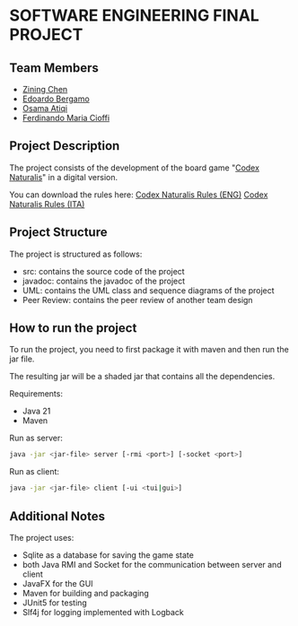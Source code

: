 # SOFTWARE ENGINEERING FINAL PROJECT

## Team Members

- [Zining Chen](zining.chen@mail.polimi.it)
- [Edoardo Bergamo](edoardo.bergamo@mail.polimi.it)
- [Osama Atiqi](osama.atiqi@mail.polimi.it)
- [Ferdinando Maria Cioffi](ferdinandomaria.cioffi@mail.polimi.it)

## Project Description

The project consists of the development of the board
game "[Codex Naturalis](https://www.craniocreations.it/prodotto/codex-naturalis)"
in a digital version.

You can download the rules here:
[Codex Naturalis Rules (ENG)](https://studiobombyx.com/en/rules/codex/)
[Codex Naturalis Rules (ITA)](https://www.craniocreations.it/storage/media/product_downloads/126/1516/CODEX_ITA_Rules_compressed.pdf)

## Project Structure

The project is structured as follows:

- src: contains the source code of the project
- javadoc: contains the javadoc of the project
- UML: contains the UML class and sequence diagrams of the project
- Peer Review: contains the peer review of another team design

## How to run the project

To run the project, you need to first package it with maven and then run the jar file.

The resulting jar will be a shaded jar that contains all the dependencies.

Requirements:

- Java 21
- Maven

Run as server:

```bash
java -jar <jar-file> server [-rmi <port>] [-socket <port>]
```

Run as client:

```bash
java -jar <jar-file> client [-ui <tui|gui>]
```

## Additional Notes

The project uses:

- Sqlite as a database for saving the game state
- both Java RMI and Socket for the communication between server and client
- JavaFX for the GUI
- Maven for building and packaging
- JUnit5 for testing
- Slf4j for logging implemented with Logback
